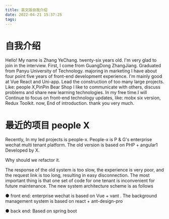 ```yaml
---
title: 英文版自我介绍
date: 2022-04-21 15:37:25
tags: 
---
```

# 自我介绍 
  Hello! 
  My name is Zhang YeChang. twenty-six years old.
  I'm very glad to join in the interview.
  First, I come from GuangDong ZhangJiang. Graduated from Panyu University of Technology. majoring in marketing
  I have about four point five years of front-end development experience.
  I'm mainly good at Vue React and Uni-app.
  Lead the construction of too many large projects.
  Like: people X,PinPin Bear Shop
  I like to communicate with others, discuss problems and share new learning technologies.
  In my free time.I will Continue to focus on front-end technology updates, like: mobx six version, Redux Toolkit.
  now, End of introduction.
  thank you very much.

# 最近的项目 people X
  Recently, In my led projects is people-x.
  People-x is P & G's enterprise wechat multi tenant  platform.
  The old version is based on PHP + angular1 Developed by X.

  Why should we refactor it.
  
  The response of the old system is too slow, the experience is very poor, and the request link is too long, resulting in easy disconnection. The most important thing is that one set of code for one tenant is inconvenient for future maintenance.
  The new system architecture scheme is as follows

● front end: enterprise wechat is based on Vue + vant . The background management system is based on react + ant-design-pro

● back end: Based on spring boot 












